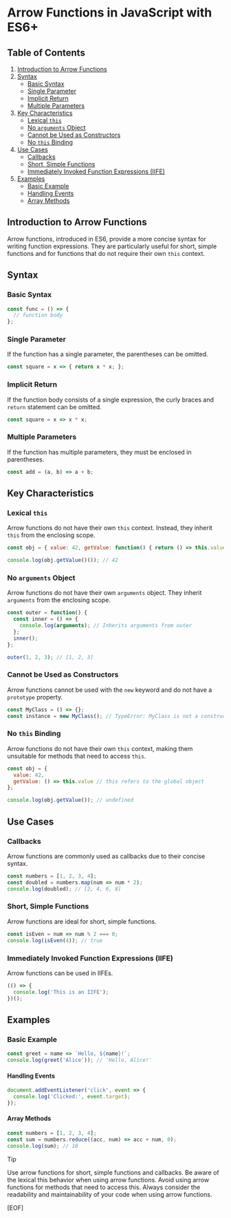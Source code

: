 # Arrow Functions in JavaScript with ES6+

## Table of Contents

1. [Introduction to Arrow Functions](#introduction-to-arrow-functions)
2. [Syntax](#syntax)
   - [Basic Syntax](#basic-syntax)
   - [Single Parameter](#single-parameter)
   - [Implicit Return](#implicit-return)
   - [Multiple Parameters](#multiple-parameters)
3. [Key Characteristics](#key-characteristics)
   - [Lexical `this`](#lexical-this)
   - [No `arguments` Object](#no-arguments-object)
   - [Cannot be Used as Constructors](#cannot-be-used-as-constructors)
   - [No `this` Binding](#no-this-binding)
4. [Use Cases](#use-cases)
   - [Callbacks](#callbacks)
   - [Short, Simple Functions](#short-simple-functions)
   - [Immediately Invoked Function Expressions (IIFE)](#immediately-invoked-function-expressions-iife)
5. [Examples](#examples)
   - [Basic Example](#basic-example)
   - [Handling Events](#handling-events)
   - [Array Methods](#array-methods)

## Introduction to Arrow Functions

Arrow functions, introduced in ES6, provide a more concise syntax for writing function expressions. They are particularly useful for short, simple functions and for functions that do not require their own `this` context.

## Syntax

### Basic Syntax

```javascript
const func = () => {
  // function body
};

```

### Single Parameter

If the function has a single parameter, the parentheses can be omitted.

```javascript
const square = x => { return x * x; };
```

### Implicit Return

If the function body consists of a single expression, the curly braces and `return` statement can be omitted.

```javascript
const square = x => x * x;
```

### Multiple Parameters

If the function has multiple parameters, they must be enclosed in parentheses.

```javascript
const add = (a, b) => a + b;
```

## Key Characteristics

### Lexical `this`

Arrow functions do not have their own `this` context. Instead, they inherit `this` from the enclosing scope.

```javascript
const obj = { value: 42, getValue: function() { return () => this.value; } };

console.log(obj.getValue()()); // 42
```

### No `arguments` Object

Arrow functions do not have their own `arguments` object. They inherit `arguments` from the enclosing scope.

```javascript
const outer = function() {
  const inner = () => {
    console.log(arguments); // Inherits arguments from outer
  };
  inner();
};

outer(1, 2, 3); // [1, 2, 3]
```

### Cannot be Used as Constructors

Arrow functions cannot be used with the `new` keyword and do not have a `prototype` property.

```javascript
const MyClass = () => {};
const instance = new MyClass(); // TypeError: MyClass is not a constructor
```

### No `this` Binding

Arrow functions do not have their own `this` context, making them unsuitable for methods that need to access `this`.

```javascript
const obj = {
  value: 42,
  getValue: () => this.value // this refers to the global object
};

console.log(obj.getValue()); // undefined
```

## Use Cases

### Callbacks

Arrow functions are commonly used as callbacks due to their concise syntax.

```javascript
const numbers = [1, 2, 3, 4];
const doubled = numbers.map(num => num * 2);
console.log(doubled); // [2, 4, 6, 8]
```

### Short, Simple Functions

Arrow functions are ideal for short, simple functions.

```javascript
const isEven = num => num % 2 === 0;
console.log(isEven(4)); // true
```

### Immediately Invoked Function Expressions (IIFE)

Arrow functions can be used in IIFEs.

```javascript
(() => {
  console.log('This is an IIFE');
})();
```

## Examples

### Basic Example

```javascript
const greet = name => `Hello, ${name}!`;
console.log(greet('Alice')); // 'Hello, Alice!'
```

#### Handling Events

```javascript
document.addEventListener('click', event => {
  console.log('Clicked:', event.target);
});
```

#### Array Methods

```javascript
const numbers = [1, 2, 3, 4];
const sum = numbers.reduce((acc, num) => acc + num, 0);
console.log(sum); // 10
```

> [!TIP]
>
> Use arrow functions for short, simple functions and callbacks.
> Be aware of the lexical this behavior when using arrow functions.
> Avoid using arrow functions for methods that need to access this.
> Always consider the readability and maintainability of your code when using arrow functions.

[EOF]

